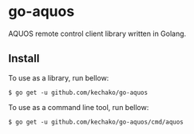 # go-aquos

AQUOS remote control client library written in Golang.

## Install

To use as a library, run bellow:

``` console
$ go get -u github.com/kechako/go-aquos
```

To use as a command line tool, run bellow:

``` console
$ go get -u github.com/kechako/go-aquos/cmd/aquos
```

